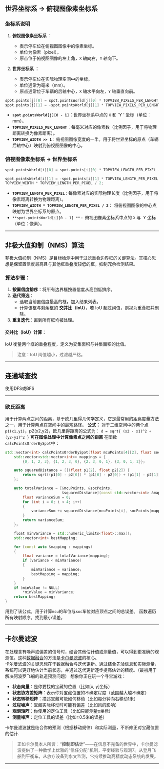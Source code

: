 ## 世界坐标系 -> 俯视图像素坐标系
### **坐标系说明**
1. **俯视图像素坐标系** ：
    - 表示停车位在俯视图图像中的像素坐标。
    - 单位为像素（pixel）。
    - 原点位于俯视图图像的左上角，`X` 轴向右，`Y` 轴向下。

2. **世界坐标系** ：
    - 表示停车位在实际物理空间中的坐标。
    - 单位通常为毫米（mm）。
    - 原点通常位于车辆的后轴中心，`X` 轴水平向左，`Y` 轴垂直向前。

```c++
spot.points[j][0] = spot.pointsWorld[j][0] * TOPVIEW_PIXELS_PER_LENGHT + (TOPVIEW_WIDTH >> 1);
spot.points[j][1] = -spot.pointsWorld[j][1] * TOPVIEW_PIXELS_PER_LENGHT + (TOPVIEW_HEIGHT >> 1);
```
- **`spot.pointsWorld[j][0 - 1]`**：世界坐标系中点的 `X` 和 `Y ' 坐标（单位：mm）。
- **`TOPVIEW_PIXELS_PER_LENGHT`**：每毫米对应的像素数（比例因子，用于将物理距离转换为像素距离）。
- **`TOPVIEW_WIDTH >> 1`**：俯视图图像宽度的一半，用于将世界坐标的原点（车辆后轴中心）映射到俯视图图像的中心。
### 俯视图像素坐标系 -> 世界坐标系
```cpp
spot.pointsWorld[i][0] = spot.points[i][0] * TOPVIEW_LENGTH_PER_PIXEL - TOPVIEW_WIDTH * TOPVIEW_LENGTH_PER_PIXEL / 2;

spot.pointsWorld[i][1] = -spot.points[i][1] * TOPVIEW_LENGTH_PER_PIXEL +
TOPVIEW_WIDTH * TOPVIEW_LENGTH_PER_PIXEL / 2;
```
- **`TOPVIEW_LENGTH_PER_PIXEL`** : 每像素对应的实际物理长度（比例因子，用于将像素距离转换为物理距离）。
-  **`TOPVIEW_WIDTH * TOPVIEW_LENGTH_PER_PIXEL / 2`**： 将俯视图图像的中心点映射为世界坐标系的原点。
-  `**spot.pointsWorld[i][0 - 1] **` :  俯视图像素坐标系中点的 `X` 与  Y 坐标（单位：像素）。
---

## 非极大值抑制（NMS）算法
非极大值抑制（NMS）是目标检测中用于过滤重叠边界框的关键算法。其核心思想是保留置信度最高且与其他框重叠度较低的框，抑制冗余检测结果。
### 算法步骤：
1. **按置信度排序**：将所有边界框按置信度从高到低排序。
2. **迭代筛选**：
    - 选取当前置信度最高的框，加入结果列表。
    - 计算该框与剩余框的 **交并比（IoU）**，若 IoU 超过阈值，则视为重叠框并删除。
3. **重复迭代**：直到所有框均被处理。
#### 交并比（IoU）计算：
IoU 衡量两个框的重叠程度，定义为交集面积与并集面积的比值。
> 注意：IoU 阈值越小，过滤越严格。

---
## 连通域查找
使用DFS或BFS

---
### 欧氏距离
用于计算两点之间的距离，基于欧几里得几何学定义，它是最常用的距离度量方法之一，用于计算两点在空间中的最短路径。
**公式：**
对于二维空间中的两个点`p1(x1,y1)`，p2(x2,y2)，欧几里得距离的公式为：
`d = sqrt{ (x2 - x1)^2 + (y2-y1)^2 }`
**可在图像处理中计算像素点之间的距离**
在函数`calcPointsOrderBySpot`中：
```cpp
std::vector<int> calcPointsOrderBySpot(float mcuPoints[4][2], float socPoints[4][2], float *minValue = NULL){
    std::vector<std::vector<int>> mappings = {
        {0, 1, 2, 3}, {1, 2, 3, 0}, {2, 3, 0, 1}, {3, 0, 1, 2}};

    auto squaredDistance = [](float p1[2], float p2[2]) {
        return sqrt((p1[0] - p2[0]) * (p1[0] - p2[0]) + (p1[1] - p2[1]) * (p1[1] - p2[1]));
    };

    auto totalVariance = [&mcuPoints, &socPoints,
                          &squaredDistance](const std::vector<int> &mapping) {
        float varianceSum = 0;
        for (int i = 0; i < 4; i++)
        {
            varianceSum += squaredDistance(mcuPoints[i], socPoints[mapping[i]]);
        }
        return varianceSum;
    };

    float minVariance = std::numeric_limits<float>::max();
    std::vector<int> bestMapping;

    for (const auto &mapping : mappings)
    {
        float variance = totalVariance(mapping);
        if (variance < minVariance)
        {
            minVariance = variance;
            bestMapping = mapping;
        }
    }
    if (minValue != NULL)
        *minValue = minVariance;
    return bestMapping;
}
```
用到了该公式，用于计算`mcu`的车位与`soc`车位对应顶点之间的总误差。
函数遍历所有映射顺序，找到最小误差。

---
## 卡尔曼滤波

在处理含有噪声或偏差的信号时，结合其他估计值或测量值，可以得到更准确的观测值。这种[数据融合](https://zhida.zhihu.com/search?content_id=236360934&content_type=Article&match_order=1&q=%E6%95%B0%E6%8D%AE%E8%9E%8D%E5%90%88&zhida_source=entity)的方法是[卡尔曼滤波](https://zhida.zhihu.com/search?content_id=236360934&content_type=Article&match_order=1&q=%E5%8D%A1%E5%B0%94%E6%9B%BC%E6%BB%A4%E6%B3%A2&zhida_source=entity)的核心。  
卡尔曼滤波的关键思想在于数据融合与迭代更新。通过结合先验信息和实际测量，系统可以更好地估计当前状态，并通过迭代更新逐步提高估计的精度。（最初用于解决阿波罗飞船的轨道预测问题）
想象你正在玩一个寻宝游戏：

- **状态向量**：是你要找的宝藏的位置（比如[x, y]坐标）
- **状态协方差矩阵**：表示你对宝藏位置的不确定程度（范围越大越不确定）
- **状态转移矩阵**：描述宝藏可能如何移动（比如每分钟向右移动1米）
- **过程噪声**：宝藏实际移动时可能有偏差（比如风的影响）
- **观测矩阵**：你使用的定位工具（比如只能测量x坐标）
- **测量噪声**：定位工具的误差（比如±0.5米的误差）

卡尔曼滤波就是结合你的预测（根据移动规律）和实际测量，不断修正对宝藏位置的估计.

> 正如卡尔曼本人所言：“**控制即估计**”——在信息不完备的世界中，卡尔曼滤波提供了一种数学上优雅的“信任分配”机制，平衡经验与观测7。从登月飞船到平衡车，从放疗设备到水文监测，它持续推动高精度动态系统的发展。

---
